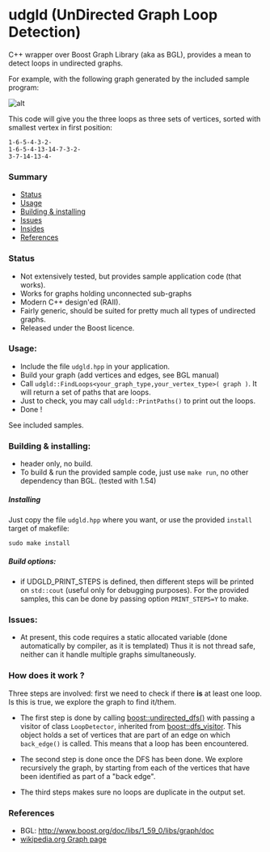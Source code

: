 # udgld (UnDirected Graph Loop Detection)

C++ wrapper over Boost Graph Library (aka as BGL), provides a mean to detect loops in undirected graphs.

For example, with the following graph generated by the included sample program:

![alt](
https://github.com/skramm/udgld/blob/master/sample1_2.png "sample graph")

This code will give you the three loops as three sets of vertices, sorted with smallest vertex in first position:
```
1-6-5-4-3-2-
1-6-5-4-13-14-7-3-2-
3-7-14-13-4-
```
### Summary
- [Status](#s_stat)
- [Usage](#s_usage)
- [Building & installing](#s_build)
- [Issues](#s_issues)
- [Insides](#s_inside)
- [References](#s_ref)


### Status
 <a name="s_stat"></a>

- Not extensively tested, but provides sample application code (that works).
- Works for graphs holding unconnected sub-graphs
- Modern C++ design'ed (RAII).
- Fairly generic, should be suited for pretty much all types of undirected graphs.
- Released under the Boost licence.

### Usage:
 <a name="s_usage"></a>

 - Include the file `udgld.hpp` in your application.
 - Build your graph (add vertices and edges, see BGL manual)
 - Call `udgld::FindLoops<your_graph_type,your_vertex_type>( graph )`.
 It will return a set of paths that are loops.
 - Just to check, you may call `udgld::PrintPaths()` to print out the loops.
 - Done !

See included samples.

### Building & installing:
 <a name="s_build"></a>

- header only, no build.
- To build & run the provided sample code, just use `make run`, no other dependency than BGL.
(tested with 1.54)

##### Installing
Just copy the file `udgld.hpp` where you want, or use the provided `install` target of makefile:

 ```
 sudo make install
 ```

##### Build options:
 - if UDGLD_PRINT_STEPS is defined, then different steps will be printed on `std::cout` (useful only for debugging purposes).
 For the provided samples, this can be done by passing option `PRINT_STEPS=Y` to make.


### Issues:
 <a name="s_issues"></a>

 - At present, this code requires a static allocated variable (done automatically by compiler, as it is templated)
 Thus it is not thread safe, neither can it handle multiple graphs simultaneously.


### How does it work ?
 <a name="s_inside"></a>

Three steps are involved: first we need to check if there **is** at least one loop. Is this is true, we explore the graph to find it/them.

- The first step is done by calling [boost::undirected_dfs()](http://www.boost.org/doc/libs/1_59_0/libs/graph/doc/undirected_dfs.html)
with passing a visitor of class `LoopDetector`, inherited from
[boost::dfs_visitor](http://www.boost.org/doc/libs/1_59_0/libs/graph/doc/dfs_visitor.html).
This object holds a set of vertices that are part of an edge on which `back_edge()` is called.
This means that a loop has been encountered.

- The second step is done once the DFS has been done. We explore recursively the graph, by starting from each of the vertices that have been identified as part of a "back edge".

- The third steps makes sure no loops are duplicate in the output set.

### References
 <a name="s_ref"></a>

 - BGL: http://www.boost.org/doc/libs/1_59_0/libs/graph/doc
 - [wikipedia.org Graph page](https://en.wikipedia.org/wiki/Graph_%28mathematics%29#Undirected_graph)
